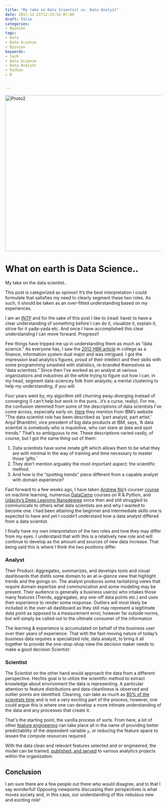```yaml
---
title: "My take on Data Scientist vs. Data Analyst"
date: 2017-12-21T12:15:52-07:00
draft: false
categories:
- Opinion
tags:
- Data
- Data Science
- Opinion
keywords:
- tech
- Data Science
- Data Analyst
- Python
- R


---
```


<!--more-->

<img src="https://images.unsplash.com/photo-1486312338219-ce68d2c6f44d?auto=format&fit=crop&w=2104&q=80" alt="Photo2" width="750" height="500">

# What on earth is Data Science..


My take on the data scientist..


This post is categorized as opinion! It’s the best interpretation I could formulate that satisfies my need to clearly segment these two roles. As such, it should be taken as an over-fitted understanding based on my experiences.

I am an [INTP](https://www.16personalities.com/intp-personality) and for the sake of this post I like to (read: have) to have a clear understanding of something before I can do it, visualize it, explain it, strive for it yada-yada etc. And once I have accomplished this clear understanding I can move forward. Progress!!

Few things have tripped me up in understanding them as much as “data science.” As everyone has, I saw the [2012 HBR article](https://hbr.org/2012/10/data-scientist-the-sexiest-job-of-the-21st-century) in college as a finance, information system dual major and was intrigued. I got the impression lead analytics figures, proud of their intellect and their skills with some programming smashed with statistics, re-branded themselves as “data scientists.” Since then I’ve worked as an analyst at various organizations and industries all the while trying to figure out how I can, in my head, segment data-sciencey folk from analysts; a mental clustering to help my understanding, if you will.


Four years went by, my algorithm still churning away diverging instead of converging (I can’t help but work in the puns…it’s a curse, really). For me, the confusion stemmed from some of the descriptions of data scientists I’ve come across, especially early on. [Here](http://www.businessinsider.com/how-much-money-you-earn-in-the-sexiest-job-of-the-21st-century-2016-2) they mention from IBM’s website “The data scientist role has been described as 'part analyst, part artist.' Anjul Bhambhri, vice president of big data products at IBM, says, 'A data scientist is somebody who is inquisitive, who can stare at data and spot trends.” That’s so ambiguous to me. These descriptions varied vastly, of course, but I got the same thing out of them:



1.	Data scientists have some innate gift which allows them to be what they are with minimal in the way of training and time necessary to master those ‘gifts.’
2.	They don’t mention arguably the most important aspect: the scientific method.
3.	And how is the “spotting trends” piece different from a capable analyst with domain experience?



Fast forward to a few weeks ago, I have taken [Andrew Ng](https://twitter.com/AndrewYNg)’s courser [course](https://www.coursera.org/learn/machine-learning) on machine learning, numerous [DataCamp](https://www.datacamp.com) courses on R & Python, and [Udacity’s Deep Learning Nanodegree](https://www.udacity.com/course/deep-learning-nanodegree-foundation--nd101) since then and still struggled to communicate to others what data scientists are and why I wanted to become one. I had been attaining the beginner and intermediate skills one is expected to have and yet I couldn’t understand how a data analyst differed from a data scientist.


I finally have my own interpretation of the two roles and how they may differ from my eyes. I understand that with this is a relatively new role and will continue to develop as the amount and sources of new data increase. That being said this is where I think the two positions differ.

### Analyst
Their Product: Aggregates, summarizes, and develops tools and visual dashboards that distils some domain to an at-a-glance view that highlight trends and the goings on. The analyst produces some tantalizing views that require domain expertise and communication and some modeling may be present. Their audience is generally a business user(s) who intakes those many features (Trends, aggregates, any one-off data points etc.) and uses their experience to render some response. Outliers will most likely be included in the over-all dashboard as they still may represent a legitimate data point as opposed to a measurement error, however far outside norms, but will simply be called out to the ultimate consumer of the information


The learning & experience is accumulated on behalf of the business user over their years of experience. That with the fast-moving nature of today’s business data requires a specialized role, data analyst, to bring it all together to provide the one-stop-shop view the decision maker needs to make a good decision
Scientist:


### Scientist

The Scientist on the other hand would approach the data from a different perspective. Her/his goal is to utilize the scientific method to extract knowledge about environment the data is representing. A particular attention to feature distributions and data cleanliness is observed and outlier points are identified. Cleaning, can take as much as [80% of the scientists time](https://whatsthebigdata.com/2016/05/01/data-scientists-spend-most-of-their-time-cleaning-data/) and is not a very exciting part of the process; however, one could argue this is where one can develop a more intimate understanding of the data and any processes that create it.

That's the starting point, the vanilla process of sorts. From here, a lot of other [feature engineering](https://en.wikipedia.org/wiki/Feature_engineerings) can take place all in the name of providing better predictability of the dependent variable `y`, or reducing the feature space to lessen the compute resources required.


With the data clean and relevant features selected and or engineered, the model can be trained, [published, and served](https://www.tableau.com/about/blog/2016/11/leverage-power-python-tableau-tabpy-62077) to various analytics projects within the organization.  


## Conclusion

I am sure there are a few people out there who would disagree, and to that I say wonderful! Opposing viewpoints discussing their perspectives is what moves society and, in this case, our understanding of this nebulous new and exciting role!
